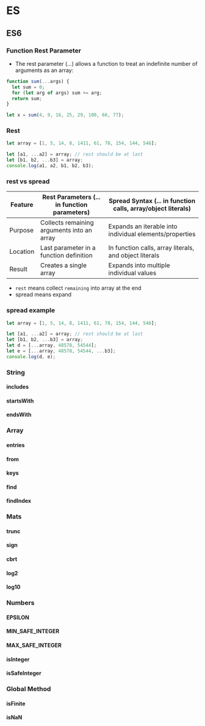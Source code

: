# ES

## ES6

### Function Rest Parameter

- The rest parameter (...) allows a function to treat an indefinite number of arguments as an array:

```js
function sum(...args) {
  let sum = 0;
  for (let arg of args) sum += arg;
  return sum;
}

let x = sum(4, 9, 16, 25, 29, 100, 66, 77);
```

### Rest

```js
let array = [1, 5, 14, 8, 1411, 61, 78, 154, 144, 546];

let [a1, ...a2] = array; // rest should be at last
let [b1, b2, ...b3] = array;
console.log(a1, a2, b1, b2, b3);
```

### rest vs spread

| Feature  | Rest Parameters (... in function parameters) | Spread Syntax (... in function calls, array/object literals) |
| -------- | -------------------------------------------- | ------------------------------------------------------------ |
| Purpose  | Collects remaining arguments into an array   | Expands an iterable into individual elements/properties      |
| Location | Last parameter in a function definition      | In function calls, array literals, and object literals       |
| Result   | Creates a single array                       | Expands into multiple individual values                      |

- `rest` means collect `remaining` into array at the end
- spread means expand

### spread example

```js
let array = [1, 5, 14, 8, 1411, 61, 78, 154, 144, 546];

let [a1, ...a2] = array; // rest should be at last
let [b1, b2, ...b3] = array;
let d = [...array, 48578, 54544];
let e = [...array, 48578, 54544, ...b3];
console.log(d, e);
```

### String

#### includes

#### startsWith

#### endsWith

### Array

#### entries

#### from

#### keys

#### find

#### findIndex

### Mats

#### trunc

#### sign

#### cbrt

#### log2

#### log10

### Numbers

#### EPSILON

#### MIN_SAFE_INTEGER

#### MAX_SAFE_INTEGER

#### isInteger

#### isSafeInteger

### Global Method

#### isFinite

#### isNaN
